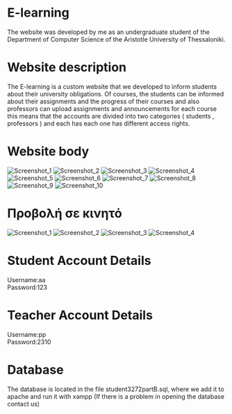# E-learning
The website was developed by me as an undergraduate student of the Department of Computer Science of the Aristotle University of Thessaloniki.

# Website description
The E-learning is a custom website that we developed to inform students about their university obligations. Of courses, the  students can be informed about their assignments and the progress of their courses and also professors can upload assignments and announcements for each course this means that the accounts are divided into two categories ( students , professors ) and each has each one has different access rights.

# Website body
![Screenshot_1](https://user-images.githubusercontent.com/56134371/175782228-1ba8dd95-c060-42d8-8798-2f5ab0f8d6c9.png)
![Screenshot_2](https://user-images.githubusercontent.com/56134371/175782229-e5e3bd86-e3bc-4652-8515-d9081379510e.png)
![Screenshot_3](https://user-images.githubusercontent.com/56134371/175782232-857a5f8d-a25b-449b-8e02-fa682748b5fe.png)
![Screenshot_4](https://user-images.githubusercontent.com/56134371/175782234-051deee1-ae9d-4c4c-af45-95a0858b1c5f.png)
![Screenshot_5](https://user-images.githubusercontent.com/56134371/175782236-a0921d4a-648a-4fd1-81d1-5893231c17bc.png)
![Screenshot_6](https://user-images.githubusercontent.com/56134371/175782249-7e646ed6-1250-4224-95b6-9ca5669407ff.png)
![Screenshot_7](https://user-images.githubusercontent.com/56134371/175782253-66eb6a21-45f1-4f86-b7c1-e8c61620bc54.png)
![Screenshot_8](https://user-images.githubusercontent.com/56134371/175782254-bc3849af-c31c-4160-9f22-5e139022c371.png)
![Screenshot_9](https://user-images.githubusercontent.com/56134371/175782255-b391c522-1e25-487a-876b-7ed04e7c786e.png)
![Screenshot_10](https://user-images.githubusercontent.com/56134371/175782257-e2332b57-9021-4632-883f-9acd26f3cc11.png)

# Προβολή σε κινητό <br>
![Screenshot_1](https://user-images.githubusercontent.com/56134371/175782339-13f2e7d4-9e9d-45c2-b955-4b0974574388.png)
![Screenshot_2](https://user-images.githubusercontent.com/56134371/175782340-690fe7ce-9933-4fdf-83f8-61ae28ba82a6.png)
![Screenshot_3](https://user-images.githubusercontent.com/56134371/175782341-d50c916b-267f-4606-8d9f-b0068bc9dd2f.png)
![Screenshot_4](https://user-images.githubusercontent.com/56134371/175782342-7166dfda-8f32-4c7c-8433-939d950f6707.png)


# Student Account Details
Username:aa<br>
Password:123<br>

# Teacher Account Details
Username:pp<br>
Password:2310<br>

# Database
The database is located in the file student3272partB.sql, where we add it to apache and run it with xampp (If there is a problem
in opening the database contact us)
